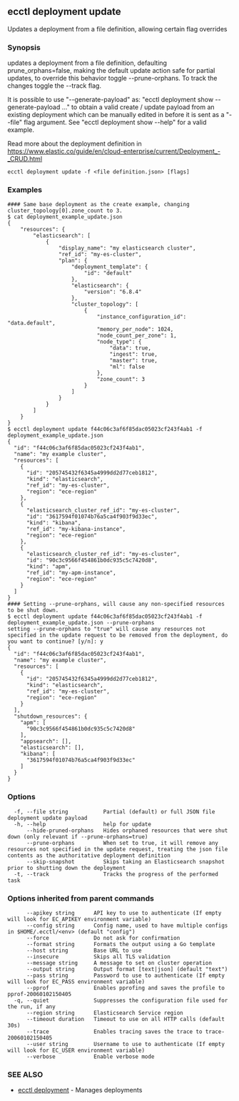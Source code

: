 ## ecctl deployment update

Updates a deployment from a file definition, allowing certain flag overrides

### Synopsis

updates a deployment from a file definition, defaulting prune_orphans=false, making the default
update action safe for partial updates, to override this behavior toggle --prune-orphans.
To track the changes toggle the --track flag.

It is possible to use "--generate-payload" as: "ecctl deployment show --generate-payload ..."
to obtain a valid create / update payload from an existing deployment which can be manually edited in
before it is sent as a "--file" flag argument. See "ecctl deployment show --help" for a valid example.

Read more about the deployment definition in https://www.elastic.co/guide/en/cloud-enterprise/current/Deployment_-_CRUD.html

```
ecctl deployment update -f <file definition.json> [flags]
```

### Examples

```
#### Same base deployment as the create example, changing cluster_topology[0].zone_count to 3.
$ cat deployment_example_update.json
{
    "resources": {
        "elasticsearch": [
            {
                "display_name": "my elasticsearch cluster",
                "ref_id": "my-es-cluster",
                "plan": {
                    "deployment_template": {
                        "id": "default"
                    },
                    "elasticsearch": {
                        "version": "6.8.4"
                    },
                    "cluster_topology": [
                        {
                            "instance_configuration_id": "data.default",
                            "memory_per_node": 1024,
                            "node_count_per_zone": 1,
                            "node_type": {
                                "data": true,
                                "ingest": true,
                                "master": true,
                                "ml": false
                            },
                            "zone_count": 3
                        }
                    ]
                }
            }
        ]
    }
}
$ ecctl deployment update f44c06c3af6f85dac05023cf243f4ab1 -f deployment_example_update.json
{
  "id": "f44c06c3af6f85dac05023cf243f4ab1",
  "name": "my example cluster",
  "resources": [
    {
      "id": "205745432f6345a4999dd2d77ceb1812",
      "kind": "elasticsearch",
      "ref_id": "my-es-cluster",
      "region": "ece-region"
    },
    {
      "elasticsearch_cluster_ref_id": "my-es-cluster",
      "id": "3617594f01074b76a5ca4f903f9d33ec",
      "kind": "kibana",
      "ref_id": "my-kibana-instance",
      "region": "ece-region"
    },
    {
      "elasticsearch_cluster_ref_id": "my-es-cluster",
      "id": "90c3c9566f454861b0dc935c5c7420d8",
      "kind": "apm",
      "ref_id": "my-apm-instance",
      "region": "ece-region"
    }
  ]
}
#### Setting --prune-orphans, will cause any non-specified resources to be shut down.
$ ecctl deployment update f44c06c3af6f85dac05023cf243f4ab1 -f deployment_example_update.json --prune-orphans
setting --prune-orphans to "true" will cause any resources not specified in the update request to be removed from the deployment, do you want to continue? [y/n]: y
{
  "id": "f44c06c3af6f85dac05023cf243f4ab1",
  "name": "my example cluster",
  "resources": [
    {
      "id": "205745432f6345a4999dd2d77ceb1812",
      "kind": "elasticsearch",
      "ref_id": "my-es-cluster",
      "region": "ece-region"
    }
  ],
  "shutdown_resources": {
    "apm": [
      "90c3c9566f454861b0dc935c5c7420d8"
    ],
    "appsearch": [],
    "elasticsearch": [],
    "kibana": [
      "3617594f01074b76a5ca4f903f9d33ec"
    ]
  }
}
```

### Options

```
  -f, --file string           Partial (default) or full JSON file deployment update payload
  -h, --help                  help for update
      --hide-pruned-orphans   Hides orphaned resources that were shut down (only relevant if --prune-orphans=true)
      --prune-orphans         When set to true, it will remove any resources not specified in the update request, treating the json file contents as the authoritative deployment definition
      --skip-snapshot         Skips taking an Elasticsearch snapshot prior to shutting down the deployment
  -t, --track                 Tracks the progress of the performed task
```

### Options inherited from parent commands

```
      --apikey string      API key to use to authenticate (If empty will look for EC_APIKEY environment variable)
      --config string      Config name, used to have multiple configs in $HOME/.ecctl/<env> (default "config")
      --force              Do not ask for confirmation
      --format string      Formats the output using a Go template
      --host string        Base URL to use
      --insecure           Skips all TLS validation
      --message string     A message to set on cluster operation
      --output string      Output format [text|json] (default "text")
      --pass string        Password to use to authenticate (If empty will look for EC_PASS environment variable)
      --pprof              Enables pprofing and saves the profile to pprof-20060102150405
  -q, --quiet              Suppresses the configuration file used for the run, if any
      --region string      Elasticsearch Service region
      --timeout duration   Timeout to use on all HTTP calls (default 30s)
      --trace              Enables tracing saves the trace to trace-20060102150405
      --user string        Username to use to authenticate (If empty will look for EC_USER environment variable)
      --verbose            Enable verbose mode
```

### SEE ALSO

* [ecctl deployment](ecctl_deployment.md)	 - Manages deployments

